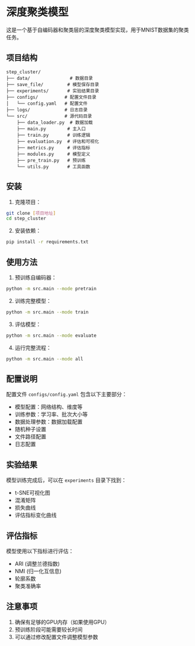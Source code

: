 # 深度聚类模型

这是一个基于自编码器和聚类层的深度聚类模型实现，用于MNIST数据集的聚类任务。

## 项目结构

```
step_cluster/
├── data/               # 数据目录
├── save_file/         # 模型保存目录
├── experiments/       # 实验结果目录
├── configs/          # 配置文件目录
│   └── config.yaml   # 配置文件
├── logs/             # 日志目录
└── src/              # 源代码目录
    ├── data_loader.py  # 数据加载
    ├── main.py        # 主入口
    ├── train.py       # 训练逻辑
    ├── evaluation.py  # 评估和可视化
    ├── metrics.py     # 评估指标
    ├── modules.py     # 模型定义
    ├── pre_train.py   # 预训练
    └── utils.py       # 工具函数
```

## 安装

1. 克隆项目：
```bash
git clone [项目地址]
cd step_cluster
```

2. 安装依赖：
```bash
pip install -r requirements.txt
```

## 使用方法

1. 预训练自编码器：
```bash
python -m src.main --mode pretrain
```

2. 训练完整模型：
```bash
python -m src.main --mode train
```

3. 评估模型：
```bash
python -m src.main --mode evaluate
```

4. 运行完整流程：
```bash
python -m src.main --mode all
```

## 配置说明

配置文件 `configs/config.yaml` 包含以下主要部分：

- 模型配置：网络结构、维度等
- 训练参数：学习率、批次大小等
- 数据处理参数：数据加载配置
- 随机种子设置
- 文件路径配置
- 日志配置

## 实验结果

模型训练完成后，可以在 `experiments` 目录下找到：
- t-SNE可视化图
- 混淆矩阵
- 损失曲线
- 评估指标变化曲线

## 评估指标

模型使用以下指标进行评估：
- ARI (调整兰德指数)
- NMI (归一化互信息)
- 轮廓系数
- 聚类准确率

## 注意事项

1. 确保有足够的GPU内存（如果使用GPU）
2. 预训练阶段可能需要较长时间
3. 可以通过修改配置文件调整模型参数

